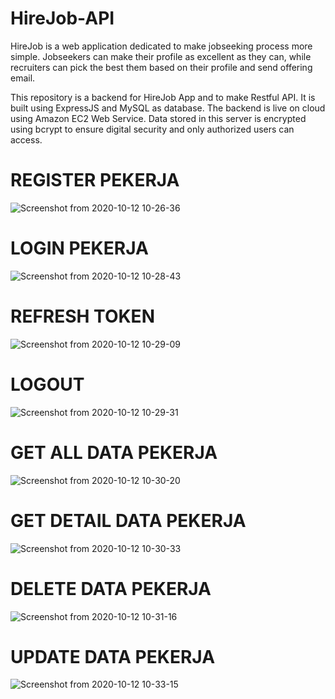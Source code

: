 # HireJob-API
HireJob is a web application dedicated to make jobseeking process more simple. Jobseekers can make their profile as excellent as they can, while recruiters can pick the best them based on their profile and send offering email.

This repository is a backend for HireJob App and to make Restful API. It is built using ExpressJS and MySQL as database. The backend is live on cloud using Amazon EC2 Web Service. Data stored in this server is encrypted using bcrypt to ensure digital security and only authorized users can access.

# REGISTER PEKERJA


![Screenshot from 2020-10-12 10-26-36](https://user-images.githubusercontent.com/58997508/95702510-b2c71d80-0c76-11eb-9150-05e390b76401.png)


# LOGIN PEKERJA


![Screenshot from 2020-10-12 10-28-43](https://user-images.githubusercontent.com/58997508/95702508-b22e8700-0c76-11eb-8228-91d986df68ee.png)


# REFRESH TOKEN


![Screenshot from 2020-10-12 10-29-09](https://user-images.githubusercontent.com/58997508/95702506-b0fd5a00-0c76-11eb-82b3-768c6199dcf9.png)


# LOGOUT


![Screenshot from 2020-10-12 10-29-31](https://user-images.githubusercontent.com/58997508/95702505-b064c380-0c76-11eb-978b-24758c7bff9e.png)


# GET ALL DATA PEKERJA


![Screenshot from 2020-10-12 10-30-20](https://user-images.githubusercontent.com/58997508/95702503-afcc2d00-0c76-11eb-8c64-162666fd969a.png)


# GET DETAIL DATA PEKERJA

![Screenshot from 2020-10-12 10-30-33](https://user-images.githubusercontent.com/58997508/95702502-af339680-0c76-11eb-96e4-0f3341aa3f2d.png)


# DELETE DATA PEKERJA


![Screenshot from 2020-10-12 10-31-16](https://user-images.githubusercontent.com/58997508/95702498-ae9b0000-0c76-11eb-8309-c411220d50ca.png)


# UPDATE DATA PEKERJA


![Screenshot from 2020-10-12 10-33-15](https://user-images.githubusercontent.com/58997508/95702491-acd13c80-0c76-11eb-9288-9028e7d742b7.png)
